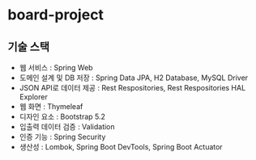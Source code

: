 # board-project

## 기술 스택

- 웹 서비스 : Spring Web
- 도메인 설계 및 DB 저장 : Spring Data JPA, H2 Database, MySQL Driver
- JSON API로 데이터 제공 : Rest Respositories, Rest Respositories HAL Explorer
- 웹 화면 : Thymeleaf
- 디자인 요소 : Bootstrap 5.2
- 입출력 데이터 검증 : Validation
- 인증 기능 : Spring Security
- 생산성 : Lombok, Spring Boot DevTools, Spring Boot Actuator